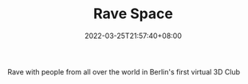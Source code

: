 ﻿---
weight: 
title: "Rave Space"
description: "Rave with people from all over the world in Berlin's first virtual 3D Club"
date: 2022-03-25T21:57:40+08:00
lastmod: 2022-03-25T16:45:40+08:00
draft: false
authors: ["Metabd"]
featuredImage: "389.png"
link: "https://ravespace.club/"
tags: ["Rave Space","元宇宙娱乐"]
categories: ["navigation"]
navigation: ["元宇宙娱乐"]
lightgallery: true
toc: true
pinned: false
recommend: false
recommend1: false
---
Rave with people from all over the world in Berlin's first virtual 3D Club
